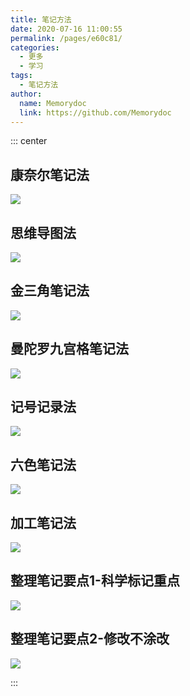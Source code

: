 ```yaml
---
title: 笔记方法
date: 2020-07-16 11:00:55
permalink: /pages/e60c81/
categories: 
  - 更多
  - 学习
tags: 
  - 笔记方法
author: 
  name: Memorydoc
  link: https://github.com/Memorydoc
---
```


::: center

## 康奈尔笔记法
![](https://cdn.jsdelivr.net/gh/Memorydoc/image_store/blog/20200716105752.jpg)

## 思维导图法
![](https://cdn.jsdelivr.net/gh/Memorydoc/image_store/blog/20200716105747.jpg)

## 金三角笔记法
![](https://cdn.jsdelivr.net/gh/Memorydoc/image_store/blog/20200716105753.jpg)

## 曼陀罗九宫格笔记法
![](https://cdn.jsdelivr.net/gh/Memorydoc/image_store/blog/20200716105748.jpg)

## 记号记录法
![](https://cdn.jsdelivr.net/gh/Memorydoc/image_store/blog/20200716105749.jpg)

## 六色笔记法
![](https://cdn.jsdelivr.net/gh/Memorydoc/image_store/blog/20200716105750.jpg)

## 加工笔记法
![](https://cdn.jsdelivr.net/gh/Memorydoc/image_store/blog/20200716105751.jpg)

## 整理笔记要点1-科学标记重点
![](https://cdn.jsdelivr.net/gh/Memorydoc/image_store/blog/20200716105746.jpg)

## 整理笔记要点2-修改不涂改
![](https://cdn.jsdelivr.net/gh/Memorydoc/image_store/blog/20200716105745.jpg)

:::
